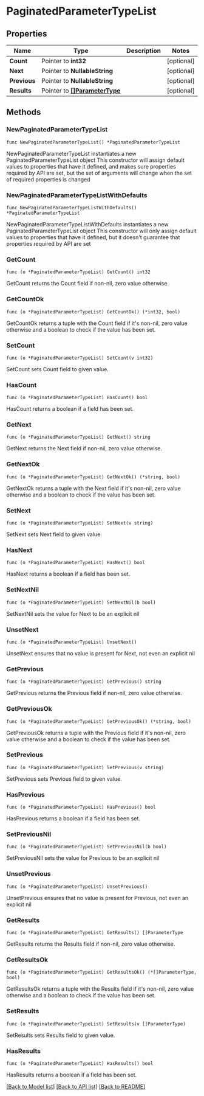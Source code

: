 # PaginatedParameterTypeList

## Properties

Name | Type | Description | Notes
------------ | ------------- | ------------- | -------------
**Count** | Pointer to **int32** |  | [optional] 
**Next** | Pointer to **NullableString** |  | [optional] 
**Previous** | Pointer to **NullableString** |  | [optional] 
**Results** | Pointer to [**[]ParameterType**](ParameterType.md) |  | [optional] 

## Methods

### NewPaginatedParameterTypeList

`func NewPaginatedParameterTypeList() *PaginatedParameterTypeList`

NewPaginatedParameterTypeList instantiates a new PaginatedParameterTypeList object
This constructor will assign default values to properties that have it defined,
and makes sure properties required by API are set, but the set of arguments
will change when the set of required properties is changed

### NewPaginatedParameterTypeListWithDefaults

`func NewPaginatedParameterTypeListWithDefaults() *PaginatedParameterTypeList`

NewPaginatedParameterTypeListWithDefaults instantiates a new PaginatedParameterTypeList object
This constructor will only assign default values to properties that have it defined,
but it doesn't guarantee that properties required by API are set

### GetCount

`func (o *PaginatedParameterTypeList) GetCount() int32`

GetCount returns the Count field if non-nil, zero value otherwise.

### GetCountOk

`func (o *PaginatedParameterTypeList) GetCountOk() (*int32, bool)`

GetCountOk returns a tuple with the Count field if it's non-nil, zero value otherwise
and a boolean to check if the value has been set.

### SetCount

`func (o *PaginatedParameterTypeList) SetCount(v int32)`

SetCount sets Count field to given value.

### HasCount

`func (o *PaginatedParameterTypeList) HasCount() bool`

HasCount returns a boolean if a field has been set.

### GetNext

`func (o *PaginatedParameterTypeList) GetNext() string`

GetNext returns the Next field if non-nil, zero value otherwise.

### GetNextOk

`func (o *PaginatedParameterTypeList) GetNextOk() (*string, bool)`

GetNextOk returns a tuple with the Next field if it's non-nil, zero value otherwise
and a boolean to check if the value has been set.

### SetNext

`func (o *PaginatedParameterTypeList) SetNext(v string)`

SetNext sets Next field to given value.

### HasNext

`func (o *PaginatedParameterTypeList) HasNext() bool`

HasNext returns a boolean if a field has been set.

### SetNextNil

`func (o *PaginatedParameterTypeList) SetNextNil(b bool)`

 SetNextNil sets the value for Next to be an explicit nil

### UnsetNext
`func (o *PaginatedParameterTypeList) UnsetNext()`

UnsetNext ensures that no value is present for Next, not even an explicit nil
### GetPrevious

`func (o *PaginatedParameterTypeList) GetPrevious() string`

GetPrevious returns the Previous field if non-nil, zero value otherwise.

### GetPreviousOk

`func (o *PaginatedParameterTypeList) GetPreviousOk() (*string, bool)`

GetPreviousOk returns a tuple with the Previous field if it's non-nil, zero value otherwise
and a boolean to check if the value has been set.

### SetPrevious

`func (o *PaginatedParameterTypeList) SetPrevious(v string)`

SetPrevious sets Previous field to given value.

### HasPrevious

`func (o *PaginatedParameterTypeList) HasPrevious() bool`

HasPrevious returns a boolean if a field has been set.

### SetPreviousNil

`func (o *PaginatedParameterTypeList) SetPreviousNil(b bool)`

 SetPreviousNil sets the value for Previous to be an explicit nil

### UnsetPrevious
`func (o *PaginatedParameterTypeList) UnsetPrevious()`

UnsetPrevious ensures that no value is present for Previous, not even an explicit nil
### GetResults

`func (o *PaginatedParameterTypeList) GetResults() []ParameterType`

GetResults returns the Results field if non-nil, zero value otherwise.

### GetResultsOk

`func (o *PaginatedParameterTypeList) GetResultsOk() (*[]ParameterType, bool)`

GetResultsOk returns a tuple with the Results field if it's non-nil, zero value otherwise
and a boolean to check if the value has been set.

### SetResults

`func (o *PaginatedParameterTypeList) SetResults(v []ParameterType)`

SetResults sets Results field to given value.

### HasResults

`func (o *PaginatedParameterTypeList) HasResults() bool`

HasResults returns a boolean if a field has been set.


[[Back to Model list]](../README.md#documentation-for-models) [[Back to API list]](../README.md#documentation-for-api-endpoints) [[Back to README]](../README.md)


